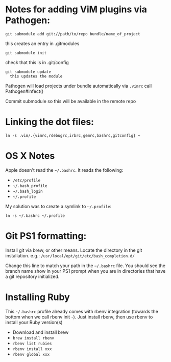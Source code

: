 # Notes for adding ViM plugins via Pathogen:

```
git submodule add git://path/to/repo bundle/name_of_project
```
  this creates an entry in .gitmodules

```
git submodule init
```
  check that this is in .git/config

```
git submodule update
  this updates the module
```

Pathogen will load projects under bundle automatically via `.vimrc` call Pathogen#infect()

Commit submodule so this will be available in the remote repo

# Linking the dot files:

```
ln -s .vim/.{vimrc,rdebugrc,irbrc,gemrc,bashrc,gitconfig} ~
```

# OS X Notes

Apple doesn't read the `~/.bashrc`. It reads the following:

* `/etc/profile`
* `~/.bash_profile`
* `~/.bash_login`
* `~/.profile`

My solution was to create a symlink to `~/.profile`:

```
ln -s ~/.bashrc ~/.profile
```

# Git PS1 formatting:

Install git via brew, or other means. Locate the directory in the git installation. 
e.g.: `/usr/local/opt/git/etc/bash_completion.d/`

Change this line to match your path in the `~/.bashrc` file. You should see the branch name show in your PS1 
prompt when you are in directories that have a git repository initialized.  

# Installing Ruby

This `~/.bashrc` profile already comes with rbenv integration (towards the bottom when we call rbenv init -). Just install rbenv, then use rbenv to install your Ruby version(s)

* Download and install brew
* `brew install rbenv`
* `rbenv list rubies`
* `rbenv install xxx`
* `rbenv global xxx`
